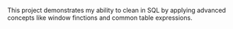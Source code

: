 This project demonstrates my ability to clean in SQL by applying advanced concepts like window finctions and common table expressions.
